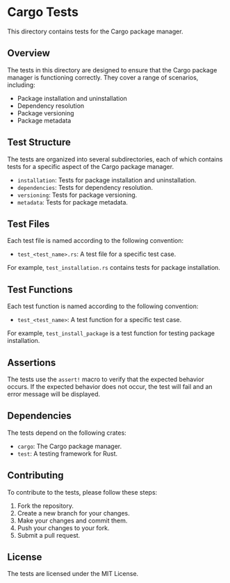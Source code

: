 # Cargo Tests

This directory contains tests for the Cargo package manager.

## Overview

The tests in this directory are designed to ensure that the Cargo package manager is functioning correctly. They cover a range of scenarios, including:

- Package installation and uninstallation
- Dependency resolution
- Package versioning
- Package metadata

## Test Structure

The tests are organized into several subdirectories, each of which contains tests for a specific aspect of the Cargo package manager.

- `installation`: Tests for package installation and uninstallation.
- `dependencies`: Tests for dependency resolution.
- `versioning`: Tests for package versioning.
- `metadata`: Tests for package metadata.

## Test Files

Each test file is named according to the following convention:

- `test_<test_name>.rs`: A test file for a specific test case.

For example, `test_installation.rs` contains tests for package installation.

## Test Functions

Each test function is named according to the following convention:

- `test_<test_name>`: A test function for a specific test case.

For example, `test_install_package` is a test function for testing package installation.

## Assertions

The tests use the `assert!` macro to verify that the expected behavior occurs. If the expected behavior does not occur, the test will fail and an error message will be displayed.

## Dependencies

The tests depend on the following crates:

- `cargo`: The Cargo package manager.
- `test`: A testing framework for Rust.

## Contributing

To contribute to the tests, please follow these steps:

1. Fork the repository.
2. Create a new branch for your changes.
3. Make your changes and commit them.
4. Push your changes to your fork.
5. Submit a pull request.

## License

The tests are licensed under the MIT License.
